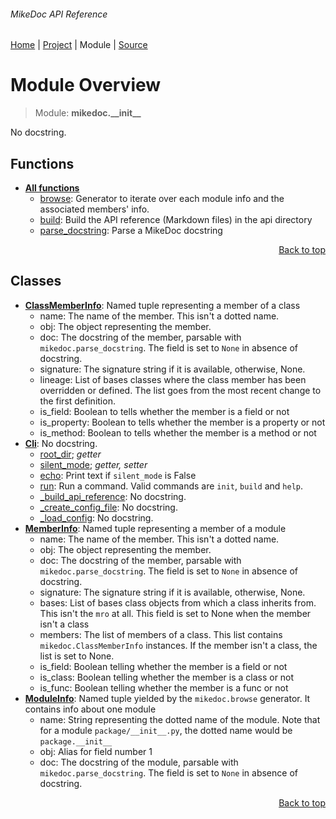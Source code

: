 ###### MikeDoc API Reference
[Home](/docs/api/README.md) | [Project](/README.md) | Module | [Source](/mikedoc/__init__.py)

# Module Overview
> Module: **mikedoc.\_\_init\_\_**

No docstring.

## Functions
- [**All functions**](/docs/api/modules/mikedoc/__init__/funcs.md)
    - [browse](/docs/api/modules/mikedoc/__init__/funcs.md#browse): Generator to iterate over each module info and the associated members' info.
    - [build](/docs/api/modules/mikedoc/__init__/funcs.md#build): Build the API reference (Markdown files) in the api directory
    - [parse\_docstring](/docs/api/modules/mikedoc/__init__/funcs.md#parse_docstring): Parse a MikeDoc docstring

<p align="right"><a href="#mikedoc-api-reference">Back to top</a></p>

## Classes
- [**ClassMemberInfo**](/docs/api/modules/mikedoc/__init__/class-ClassMemberInfo.md): Named tuple representing a member of a class
    - name: The name of the member. This isn't a dotted name.
    - obj: The object representing the member.
    - doc: The docstring of the member, parsable with
`mikedoc.parse_docstring`. The field is set to `None` in absence of docstring.
    - signature: The signature string if it is available, otherwise, None.
    - lineage: List of bases classes where the class member
 has been overridden or defined. The list goes from the most recent change to the first definition.
    - is\_field: Boolean to tells whether the member is a field or not
    - is\_property: Boolean to tells whether the member is a property or not
    - is\_method: Boolean to tells whether the member is a method or not
- [**Cli**](/docs/api/modules/mikedoc/__init__/class-Cli.md): No docstring.
    - [root\_dir](/docs/api/modules/mikedoc/__init__/class-Cli.md#properties-table); _getter_
    - [silent\_mode](/docs/api/modules/mikedoc/__init__/class-Cli.md#properties-table); _getter, setter_
    - [echo](/docs/api/modules/mikedoc/__init__/class-Cli.md#echo): Print text if `silent_mode` is False
    - [run](/docs/api/modules/mikedoc/__init__/class-Cli.md#run): Run a command. Valid commands are `init`, `build` and `help`.
    - [\_build\_api\_reference](/docs/api/modules/mikedoc/__init__/class-Cli.md#_build_api_reference): No docstring.
    - [\_create\_config\_file](/docs/api/modules/mikedoc/__init__/class-Cli.md#_create_config_file): No docstring.
    - [\_load\_config](/docs/api/modules/mikedoc/__init__/class-Cli.md#_load_config): No docstring.
- [**MemberInfo**](/docs/api/modules/mikedoc/__init__/class-MemberInfo.md): Named tuple representing a member of a module
    - name: The name of the member. This isn't a dotted name.
    - obj: The object representing the member.
    - doc: The docstring of the member, parsable with
`mikedoc.parse_docstring`. The field is set to `None` in absence of docstring.
    - signature: The signature string if it is available, otherwise, None.
    - bases: List of bases class objects from which a class inherits from.
This isn't the `mro` at all. This field is set to None when the member isn't a class
    - members: The list of members of a class. 
This list contains `mikedoc.ClassMemberInfo` instances. If the member isn't a class, the list is set to None.
    - is\_field: Boolean telling whether the member is a field or not
    - is\_class: Boolean telling whether the member is a class or not
    - is\_func: Boolean telling whether the member is a func or not
- [**ModuleInfo**](/docs/api/modules/mikedoc/__init__/class-ModuleInfo.md): Named tuple yielded by the `mikedoc.browse` generator.  It contains info about one module
    - name: String representing the dotted name of the module.
Note that for a module `package/__init__.py`, the dotted name would be `package.__init__`
    - obj: Alias for field number 1
    - doc: The docstring of the module, parsable with
`mikedoc.parse_docstring`. The field is set to `None` in absence of docstring.

<p align="right"><a href="#mikedoc-api-reference">Back to top</a></p>
